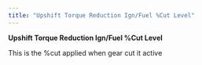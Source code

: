 ```yaml
---
title: "Upshift Torque Reduction Ign/Fuel %Cut Level"
---
```


**Upshift Torque Reduction Ign/Fuel %Cut Level**


This is the %cut applied when gear cut it active
